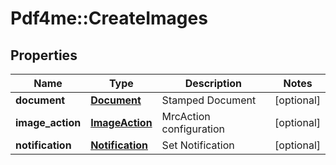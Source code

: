 # Pdf4me::CreateImages

## Properties
Name | Type | Description | Notes
------------ | ------------- | ------------- | -------------
**document** | [**Document**](Document.md) | Stamped Document | [optional] 
**image_action** | [**ImageAction**](ImageAction.md) | MrcAction configuration | [optional] 
**notification** | [**Notification**](Notification.md) | Set Notification | [optional] 


